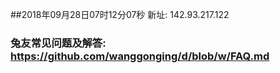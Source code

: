 ##2018年09月28日07时12分07秒 新址: 142.93.217.122
### 兔友常见问题及解答: https://github.com/wanggonging/d/blob/w/FAQ.md
